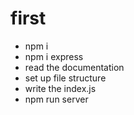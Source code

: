 # first

- npm i 
- npm i express
- read the documentation 
- set up file structure
- write the index.js
- npm run server
